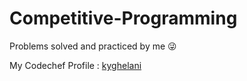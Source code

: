 # Competitive-Programming
Problems solved and practiced by me 😜

My Codechef Profile : [kyghelani](https://www.codechef.com/users/kyghelani)
